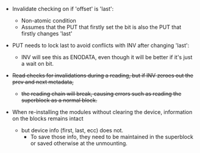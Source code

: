 * Invalidate checking on if 'offset' is 'last':
  * Non-atomic condition
  * Assumes that the PUT that firstly set the bit is also the PUT that firstly changes 'last'
  

* PUT needs to lock last to avoid conflicts with INV after changing 'last':
  * INV will see this as ENODATA, even though it will be better if it's just a wait on bit.
  

* ~~Read checks for invalidations during a reading, but if INV zeroes out the prev and next metadata,~~
  * ~~the reading chain will break, causing errors such as reading the superblock as a normal block.~~


* When re-installing the modules without clearing the device, information on the blocks remains intact 
  * but device info (first, last, ecc) does not.
    * To save those info, they need to be maintained in the superblock or saved otherwise at the unmounting.
